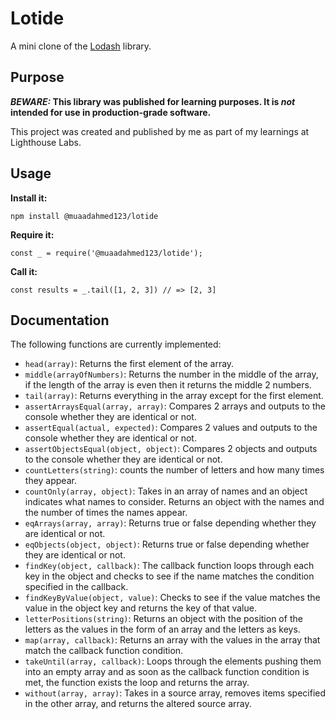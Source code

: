# Lotide

A mini clone of the [Lodash](https://lodash.com) library.

## Purpose

**_BEWARE:_ This library was published for learning purposes. It is _not_ intended for use in production-grade software.**

This project was created and published by me as part of my learnings at Lighthouse Labs. 

## Usage

**Install it:**

`npm install @muaadahmed123/lotide`

**Require it:**

`const _ = require('@muaadahmed123/lotide');`

**Call it:**

`const results = _.tail([1, 2, 3]) // => [2, 3]`

## Documentation

The following functions are currently implemented:

* `head(array)`: Returns the first element of the array.
* `middle(arrayOfNumbers)`: Returns the number in the middle of the array, if the length of the array is even then it returns the middle 2 numbers.
* `tail(array)`: Returns everything in the array except for the first element.
* `assertArraysEqual(array, array)`: Compares 2 arrays and outputs to the console whether they are identical or not. 
* `assertEqual(actual, expected)`: Compares 2 values and outputs to the console whether they are identical or not.
* `assertObjectsEqual(object, object)`: Compares 2 objects and outputs to the console whether they are identical or not.
* `countLetters(string)`: counts the number of letters and how many times they appear. 
* `countOnly(array, object)`: Takes in an array of names and an object indicates what names to consider. Returns an object with the names and the number of times the names appear.
* `eqArrays(array, array)`: Returns true or false depending whether they are identical or not.
* `eqObjects(object, object)`: Returns true or false depending whether they are identical or not.
* `findKey(object, callback)`: The callback function loops through each key in the object and checks to see if the name matches the condition specified in the callback.
* `findKeyByValue(object, value)`: Checks to see if the value matches the value in the object key and returns the key of that value.
* `letterPositions(string)`: Returns an object with the position of the letters as the values in the form of an array and the letters as keys.
* `map(array, callback)`: Returns an array with the values in the array that match the callback function condition.
* `takeUntil(array, callback)`: Loops through the elements pushing them into an empty array and as soon as the callback function condition is met, the function exists the loop and returns the array.
* `without(array, array)`: Takes in a source array, removes items specified in the other array, and returns the altered source array.